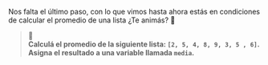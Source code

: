 Nos falta el último paso, con lo que vimos hasta ahora estás en condiciones de calcular el promedio de una lista ¿Te animás? :muscle:<br>

> :memo:<br>
>**Calculá el promedio de la siguiente lista: `[2, 5, 4, 8, 9, 3, 5 , 6]`.**<br>
>**Asigna el resultado a una variable llamada `media`.**